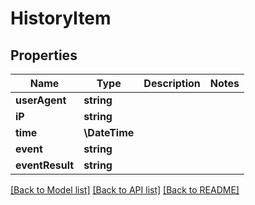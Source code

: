 # HistoryItem

## Properties
Name | Type | Description | Notes
------------ | ------------- | ------------- | -------------
**userAgent** | **string** |  | 
**iP** | **string** |  | 
**time** | **\DateTime** |  | 
**event** | **string** |  | 
**eventResult** | **string** |  | 

[[Back to Model list]](../README.md#documentation-for-models) [[Back to API list]](../README.md#documentation-for-api-endpoints) [[Back to README]](../README.md)


